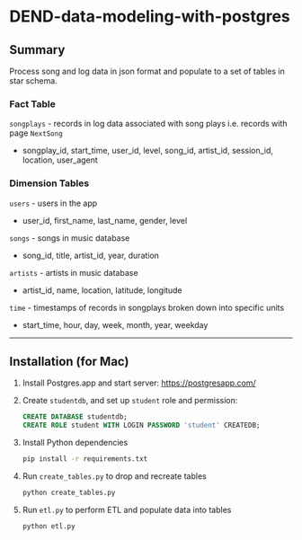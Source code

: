 # DEND-data-modeling-with-postgres

## Summary

Process song and log data in json format and populate to a set of tables in star schema.

### Fact Table

`songplays` - records in log data associated with song plays i.e. records with page `NextSong`
- songplay_id, start_time, user_id, level, song_id, artist_id, session_id, location, user_agent

### Dimension Tables

`users` - users in the app
- user_id, first_name, last_name, gender, level

`songs` - songs in music database
- song_id, title, artist_id, year, duration

`artists` - artists in music database
- artist_id, name, location, latitude, longitude

`time` - timestamps of records in songplays broken down into specific units
- start_time, hour, day, week, month, year, weekday

---

## Installation (for Mac)

1. Install Postgres.app and start server: 
https://postgresapp.com/

2. Create `studentdb`, and set up `student` role and permission:
    
    ```sql
    CREATE DATABASE studentdb;
    CREATE ROLE student WITH LOGIN PASSWORD 'student' CREATEDB;
    ```

3. Install Python dependencies

    ```bash
    pip install -r requirements.txt
    ```

4. Run `create_tables.py` to drop and recreate tables

    ```bash
    python create_tables.py
    ```

5. Run `etl.py` to perform ETL and populate data into tables

    ```bash
    python etl.py
    ```
